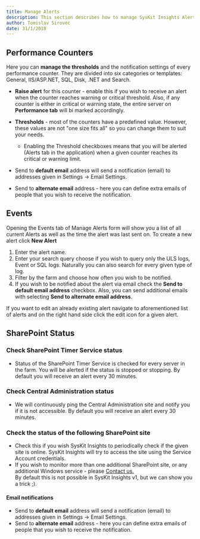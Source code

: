 ```yaml
---
title: Manage Alerts
description: This section describes how to manage SysKit Insights Alerts.
author: Tomislav Sirovec
date: 31/1/2018
---
```


## Performance Counters

Here you can __manage the thresholds__ and the notification settings of every performance counter. They are divided into six categories or templates: General, IIS/ASP.NET, SQL, Disk, .NET and Search.
- __Raise alert__ for this counter - enable this if you wish to receive an alert when the counter reaches warning or critical threshold. Also, if any counter is either in critical or warning state, the entire server on __Performance tab__ will bi marked accordingly.
- __Thresholds__ - most of the counters have a predefined value. However, these values are not "one size fits all" so you can change them to suit your needs.
    - Enabling the Threshold checkboxes means that you will be alerted (Alerts tab in the application) when a given counter reaches its critical or warning limit. 

- Send to __default email__ address will send a notification (email) to addresses given in Settings -> Email Settings.
- Send to __alternate email__ address - here you can define extra emails of people that you wish to receive the notification. 

## Events

Opening the Events tab of Manage Alerts form will show you a list of all current Alerts as well as the time the alert was last sent on. 
To create a new alert click __New Alert__
1. Enter the alert name.
1. Enter your search query choose if you wish to query only the ULS logs, Event or SQL logs. Naturally you can also search for every given type of log.
1. Filter by the farm and choose how often you wish to be notified.  
1. If you wish to be notified about the alert via email check the __Send to default email address__ checkbox. Also, you can send additional emails with selecting __Send to alternate email address__.  

If you want to edit an already existing alert navigate to aforementioned list of alerts and on the right hand side click the edit icon for a given alert. 

## SharePoint Status

### Check SharePoint Timer Service status
- Status of the SharePoint Timer Service is checked for every server in the farm. You will be alerted if the status is stopped or stopping. By default you will receive an alert every 30 minutes. 

### Check Central Administration status
- We will continuously ping the Central Administration site and notify you if it is not accessible. By default you will receive an alert every 30 minutes. 

### Check the status of the following SharePoint site
* Check this if you wish SysKit Insights to periodically check if the given site is online. SysKit Insights will try to access the site using the Service Account credentials.  
* If you wish to monitor more than one additional SharePoint site, or any additional Windows service - please [Contact us.](https://www.syskit.com/company/contact-us/)  
By default this is not possible in SysKit Insights v1, but we can show you a trick ;).   

#### Email notifications

- Send to __default email__ address will send a notification (email) to addresses given in Settings -> Email Settings.
- Send to __alternate email__ address - here you can define extra emails of people that you wish to receive the notification.